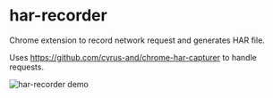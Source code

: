 # har-recorder
Chrome extension to record network request and generates HAR file.

Uses https://github.com/cyrus-and/chrome-har-capturer to handle requests.

![har-recorder demo](https://user-images.githubusercontent.com/1938577/127881543-46ee3b43-2a2d-411b-8a3d-bca3ce37a3da.gif)

